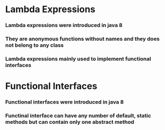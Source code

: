 # Lambda Expressions

### Lambda expressions were introduced in java 8
### They are anonymous functions without names and they does not belong to any class 
### Lambda expressions mainly used to implement functional interfaces


# Functional Interfaces

### Functional interfaces were introduced in java 8
### Functinal interface can have any number of default, static methods but can contain only one abstract method
